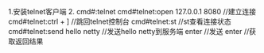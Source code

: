 1.安装telnet客户端
2.
cmd#:telnet 
cmd#telnet:open 127.0.0.1 8080   //建立连接
cmd#telnet:ctrl + ]              //跳回telnet控制台
cmd#telnet:st                    //st查看连接状态
cmd#telnet:send hello netty      //发送hello netty到服务端
enter                            //发送
enter                            //获取返回结果